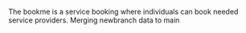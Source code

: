 The bookme is a service booking where individuals can book needed service providers.
Merging newbranch data to main